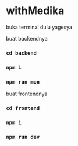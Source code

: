 # withMedika

buka terminal dulu yagesya

buat backendnya
### `cd backend`
### `npm i`
### `npm run mon`

buat frontendnya
### `cd frontend`
### `npm i`
### `npm run dev`
